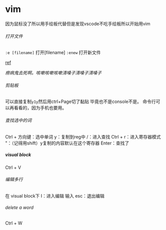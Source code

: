 # vim

因为鼠标没了所以用手绘板代替但是发现vscode不吃手绘板所以开始用vim

###### 打开文件

`:e [filename]`  打开[filename]
`:enew`  打开新文件 

[ref](https://stackoverflow.com/questions/60230960/vscode-vim-how-to-open-new-untitled-file)

*痨病鬼去死啊。咳嗽咳嗽咳嗽清嗓子清嗓子清嗓子*

###### 剪贴板
可以直接复制`y1y`然后用ctrl+Page切了黏贴
毕竟也不是console不是。
命令行可以再看看的，因为手机也要用。

###### 查找选中的词

Ctrl + 方向键：选中单词
y：复制到reg中
/：进入查找
Ctrl + r：进入寄存器模式
"：（记得用shift）y复制的内容默认在这个寄存器
Enter：查找了

##### visual block

Ctrl + V

###### 编辑多行

在 visual block下
I：进入编辑
输入
esc：退出编辑

###### delete a word

Ctrl + W

###### 
